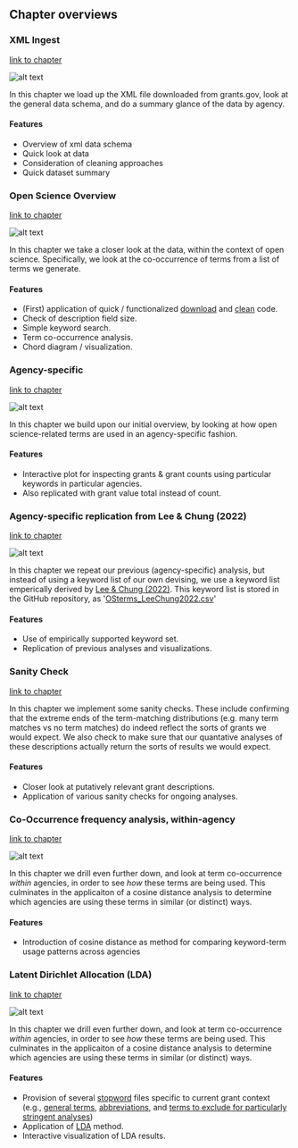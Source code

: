 ## Chapter overviews

### XML Ingest
[link to chapter](https://github.com/DanNBullock/USG_grants_crawl/blob/main/notebooks/GrantsDotGov_XML_ingest.ipynb)

![alt text](https://github.com/DanNBullock/USG_grants_crawl/blob/main/imgs/totalsTable.PNG?raw=true)

In this chapter we load up the XML file downloaded from grants.gov, look at the general data schema, and do a summary glance of the data by agency.

#### Features
- Overview of xml data schema
- Quick look at data
- Consideration of cleaning approaches
- Quick dataset summary

### Open Science Overview
[link to chapter](https://github.com/DanNBullock/USG_grants_crawl/blob/main/notebooks/GrantsDotGov_Open_Science_Overview.ipynb)

![alt text](https://github.com/DanNBullock/USG_grants_crawl/blob/main/imgs/textFrequency.png?raw=true)

In this chapter we take a closer look at the data, within the context of open science.  Specifically, we look at the co-occurrence of terms from a list of terms we generate.

#### Features
-  (First) application of quick / functionalized [download](https://github.com/DanNBullock/USG_grants_crawl/blob/115f6d2d114c8ab81a0cdee6c107c2a64f220a51/src/grantsGov_utilities.py#L8-L191) and [clean](https://github.com/DanNBullock/USG_grants_crawl/blob/115f6d2d114c8ab81a0cdee6c107c2a64f220a51/src/grantsGov_utilities.py#L193-L424) code.
- Check of description field size.
- Simple keyword search.
- Term co-occurrence analysis.
- Chord diagram / visualization.

### Agency-specific
[link to chapter](https://github.com/DanNBullock/USG_grants_crawl/blob/main/notebooks/GrantsDotGov_Agency.ipynb)

![alt text](https://github.com/DanNBullock/USG_grants_crawl/blob/main/imgs/SBA_openness.PNG?raw=true)

In this chapter we build upon our initial overview, by looking at how open science-related terms are used in an agency-specific fashion.

#### Features
- Interactive plot for inspecting grants & grant counts using particular keywords in particular agencies.
- Also replicated with grant value total instead of count.

### Agency-specific replication from Lee & Chung (2022)
[link to chapter](https://github.com/DanNBullock/USG_grants_crawl/blob/main/notebooks/GrantsDotGov_Agency-Replication.ipynb)

![alt text](https://github.com/DanNBullock/USG_grants_crawl/blob/main/imgs/OS_keywords_LeeChung.png?raw=true)

In this chapter we repeat our previous (agency-specific) analysis, but instead of using a keyword list of our own devising, we use a keyword list emperically derived by [Lee & Chung (2022)](https://doi.org/10.47989/irpaper949).  This keyword list is stored in the GitHub repository, as '[OSterms_LeeChung2022.csv](https://github.com/DanNBullock/USG_grants_crawl/blob/main/OSterms_LeeChung2022.csv)'

#### Features
- Use of empirically supported keyword set.
- Replication of previous analyses and visualizations.

### Sanity Check
[link to chapter](https://github.com/DanNBullock/USG_grants_crawl/blob/main/notebooks/GrantsDotGov_SanityCheck.ipynb)

In this chapter we implement some sanity checks. These  include confirming that the extreme ends of the term-matching distributions (e.g. many term matches vs no term matches) do indeed reflect the sorts of grants we would expect. We also check to make sure that our quantative analyses of these descriptions actually return the sorts of results we would expect.

#### Features
- Closer look at putatively relevant grant descriptions.
- Application of various sanity checks for ongoing analyses.

### Co-Occurrence frequency analysis, within-agency
[link to chapter](https://github.com/DanNBullock/USG_grants_crawl/blob/main/notebooks/GrantsDotGov_Agency-Co-Occurrence.ipynb)

![alt text](https://github.com/DanNBullock/USG_grants_crawl/blob/main/imgs/agencyTermSimilarity.png?raw=true)

In this chapter we drill even further down, and look at term co-occurrence _within_ agencies, in order to see _how_ these terms are being used.  This culminates in the applicaiton of a cosine distance analysis to determine which agencies are using these terms in similar (or distinct) ways.

#### Features
- Introduction of cosine distance as method for comparing keyword-term usage patterns across agencies

### Latent Dirichlet Allocation (LDA)
[link to chapter](https://github.com/DanNBullock/USG_grants_crawl/blob/main/notebooks/GrantsDotGov_LDA.ipynb)

![alt text](https://github.com/DanNBullock/USG_grants_crawl/blob/main/imgs/Topic-One.PNG?raw=true)

In this chapter we drill even further down, and look at term co-occurrence _within_ agencies, in order to see _how_ these terms are being used.  This culminates in the applicaiton of a cosine distance analysis to determine which agencies are using these terms in similar (or distinct) ways.

#### Features
- Provision of several [stopword](https://en.wikipedia.org/wiki/Stop_word) files specific to current grant context (e.g., [general terms](https://github.com/DanNBullock/USG_grants_crawl/blob/main/grantSpecificStopwords.txt), [abbreviations](https://github.com/DanNBullock/USG_grants_crawl/blob/main/grantSpecificStopwords_abbreviations.txt), and [terms to exclude for particularly stringent analyses](https://github.com/DanNBullock/USG_grants_crawl/blob/main/grantSpecificStopwords_aggressive.txt))
- Application of [LDA](https://en.wikipedia.org/wiki/Latent_Dirichlet_allocation) method.
- Interactive visualization of LDA results.